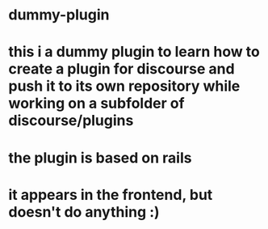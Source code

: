 # dummy-plugin
# this i a dummy plugin to learn how to create a plugin for discourse and push it to its own repository while working on a subfolder of discourse/plugins
# the plugin is based on rails
# it appears in the frontend, but doesn't do anything :)
